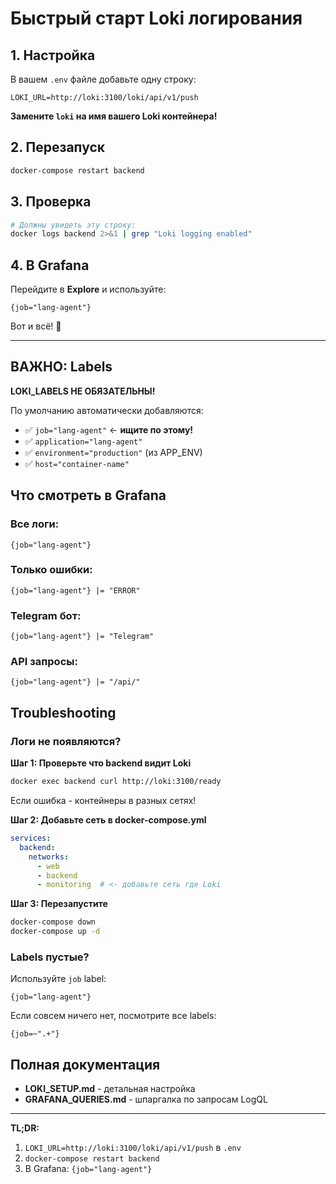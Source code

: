 # Быстрый старт Loki логирования

## 1. Настройка

В вашем `.env` файле добавьте одну строку:

```env
LOKI_URL=http://loki:3100/loki/api/v1/push
```

**Замените `loki` на имя вашего Loki контейнера!**

## 2. Перезапуск

```bash
docker-compose restart backend
```

## 3. Проверка

```bash
# Должны увидеть эту строку:
docker logs backend 2>&1 | grep "Loki logging enabled"
```

## 4. В Grafana

Перейдите в **Explore** и используйте:

```logql
{job="lang-agent"}
```

Вот и всё! 🎉

---

## ВАЖНО: Labels

**LOKI_LABELS НЕ ОБЯЗАТЕЛЬНЫ!**

По умолчанию автоматически добавляются:
- ✅ `job="lang-agent"` ← **ищите по этому!**
- ✅ `application="lang-agent"`
- ✅ `environment="production"` (из APP_ENV)
- ✅ `host="container-name"`

## Что смотреть в Grafana

### Все логи:
```logql
{job="lang-agent"}
```

### Только ошибки:
```logql
{job="lang-agent"} |= "ERROR"
```

### Telegram бот:
```logql
{job="lang-agent"} |= "Telegram"
```

### API запросы:
```logql
{job="lang-agent"} |= "/api/"
```

## Troubleshooting

### Логи не появляются?

**Шаг 1: Проверьте что backend видит Loki**
```bash
docker exec backend curl http://loki:3100/ready
```

Если ошибка - контейнеры в разных сетях!

**Шаг 2: Добавьте сеть в docker-compose.yml**
```yaml
services:
  backend:
    networks:
      - web
      - backend
      - monitoring  # <- добавьте сеть где Loki
```

**Шаг 3: Перезапустите**
```bash
docker-compose down
docker-compose up -d
```

### Labels пустые?

Используйте `job` label:
```logql
{job="lang-agent"}
```

Если совсем ничего нет, посмотрите все labels:
```logql
{job=~".+"}
```

## Полная документация

- **LOKI_SETUP.md** - детальная настройка
- **GRAFANA_QUERIES.md** - шпаргалка по запросам LogQL

---

**TL;DR:**
1. `LOKI_URL=http://loki:3100/loki/api/v1/push` в `.env`
2. `docker-compose restart backend`
3. В Grafana: `{job="lang-agent"}`
